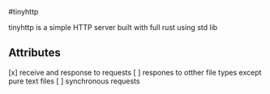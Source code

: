 #tinyhttp

tinyhttp is a simple HTTP server built with full rust using std lib

## Attributes
[x] receive and response to requests
[ ] respones to otther file types except pure text files
[ ] synchronous requests